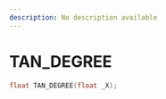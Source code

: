 ```yaml
---
description: No description available 
---
```


# TAN_DEGREE

```cpp
float TAN_DEGREE(float _X);
```